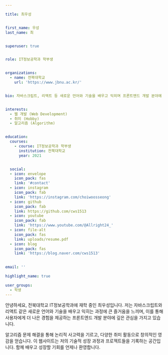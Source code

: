 ```yaml
---

title: 최우성


first_name: 우성
last_name: 최


superuser: true


role: IT정보공학과 학부생


organizations:
  - name: 전북대학교
    url: 'https://www.jbnu.ac.kr/'


bio: 자바스크립트, 리액트 등 새로운 언어와 기술을 배우고 익히며 프론트엔드 개발 분야에 깊은 관심을 가지고 있습니다.


interests:
  - 웹 개발 (Web Development)
  - 취미 (Hobby)
  - 알고리즘 (Algorithm)


education:
  courses:
    - course: IT정보공학과 학부생
      institution: 전북대학교
      year: 2021


  social:
  - icon: envelope
    icon_pack: fas
    link: '#contact'
  - icon: instagram
    icon_pack: fab
    link: 'https://instagram.com/choiwoosseong' 
  - icon: github
    icon_pack: fab
    link: https://github.com/cws1513 
  - icon: youtube
    icon_pack: fab
    link: 'https://www.youtube.com/@Allright24_'
  - icon: file-alt
    icon_pack: fas
    link: uploads/resume.pdf
  - icon: blog           
    icon_pack: fas      
    link: 'https://blog.naver.com/cws1513'  
    

email: ''

highlight_name: true

user_groups:
  - 학생
---
```


안녕하세요, 전북대학교 IT정보공학과에 재학 중인 최우성입니다. 저는 자바스크립트와 리액트 같은 새로운 언어와 기술을 배우고 익히는 과정에 큰 즐거움을 느끼며, 이를 통해 사용자에게 더 나은 경험을 제공하는 프론트엔드 개발 분야에 깊은 관심을 가지고 있습니다.

알고리즘 문제 해결을 통해 논리적 사고력을 기르고, 다양한 취미 활동으로 창의적인 영감을 얻습니다. 이 웹사이트는 저의 기술적 성장 과정과 프로젝트들을 기록하는 공간입니다. 함께 배우고 성장할 기회를 언제나 환영합니다.